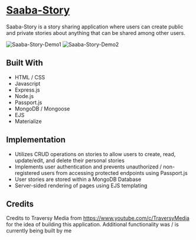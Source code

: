 # [Saaba-Story](https://saaba-stories.herokuapp.com/)

Saaba-Story is a story sharing application where users can create public and private stories about anything that can be shared among other users.

![Saaba-Story-Demo1](https://user-images.githubusercontent.com/90590871/170629229-0b6c2e76-a220-4714-a523-fbfc61ce0afd.gif)
![Saaba-Story-Demo2](https://user-images.githubusercontent.com/90590871/170629270-6212cc9d-02d8-4bfc-9d68-fd9c7fa64c27.gif)

## Built With
  - HTML / CSS
  - Javascript
  - Express.js
  - Node.js
  - Passport.js
  - MongoDB / Mongoose
  - EJS
  - Materialize

## Implementation
  - Utilizes CRUD operations on stories to allow users to create, read, update/edit, and delete their personal stories
  - Implements user authentication and prevents unauthorized / non-registered users from accessing protected endpoints using Passport.js  
  - User stories are stored within a MongoDB Database
  - Server-sided rendering of pages using EJS templating
  
## Credits
  Credits to Traversy Media from https://www.youtube.com/c/TraversyMedia for the idea of building this application. Additional functionality was / is currently being built by me

